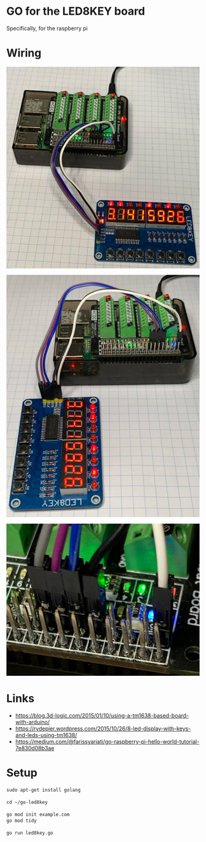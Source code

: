 # GO for the LED8KEY board

Specifically, for the raspberry pi

# Wiring

![](art/led8key1.jpg)

![](art/led8key2.jpg)

![](art/led8key3.jpg)

# Links
  - https://blog.3d-logic.com/2015/01/10/using-a-tm1638-based-board-with-arduino/
  - https://rydepier.wordpress.com/2015/10/26/8-led-display-with-keys-and-leds-using-tm1638/
  - https://medium.com/@farissyariati/go-raspberry-pi-hello-world-tutorial-7e830d08b3ae

# Setup
```
sudo apt-get install golang

cd ~/go-led8key

go mod init example.com
go mod tidy

go run led8key.go
```
